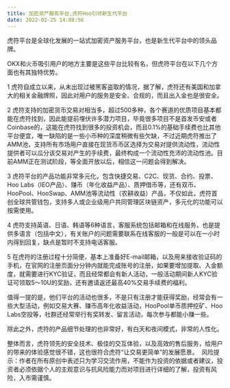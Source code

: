 ```yaml
---
title: 加密资产服务平台,虎符Hoo引领新生代平台
date: 2022-02-25 14:08:56
---
```

虎符平台是全球化发展的一站式加密资产服务平台，也是新生代平台中的领头品牌。

OKX和火币吸引用户的地方主要是这些平台比较有名，但虎符平台在以下几个方面也有其独特优势。

1 虎符自成立以来，从未出现过被黑客盗取的情况，据了解，虎符还有美国和加拿大的相关金融牌照，因此对用户的服务是安全、合规的，而且出入金也是很安全。

2 虎符支持的加密货币交易对相当多，超过500多种，各个赛道的优质项目基本都能在虎符找到，因此能提前埋伏许多潜力项目，毕竟很多项目不是首发币安或者Coinbase的，这能在虎符找到很多的投资机会，而且0.1%的基础手续费也比其他平台便宜，唯一缺陷的是一些小币种的深度稍微有些欠缺，不过近期虎符推出了AMM池，支持所有市场用户直接在现货币币区选择为交易对提供流动性，流动性提供者可以瓜分该交易对产生的手续费，最终构成一个流动性充沛的流动性池。目前AMM正在测试阶段，等全面开放以后，相信这一问题会得到解决。

3 虎符平台的产品功能非常多元化，包含快捷交易、C2C、现货、合约、投票、Hoo Labs（IEO产品）、赚币（年化收益产品）、质押借币等，还有双币、HooPool、HooSwap、AMM池等流动性（农耕收益）产品，不仅如此，虎符首创全球共管钱包，支持多人或企业级用户共同管理区块链资产，多元化的功能可以按需使用。

4 虎符支持英语、日语、韩语等6种语言，客服系统包括邮箱和在线服务，也是提供多语言（包括中文），有关账户的问题需要联系在线客服的一般是可以在一小时内得到回复，缺点是暂时不支持电话客服。

5 在虎符的注册过程十分简便，基本上准备好E-mail邮箱，以及用来接收验证码的手机，在官网的注册页面分分钟内就能完成账号的注册，如果要增加提取、入金额度，就需要进行KYC验证，而且经常都会有新人活动，一般活动期间新人KYC验证可领取5～10U的奖励，还有邀请返还最高40%交易手续费的福利。

值得一提的是，他们平台的活动也很多，不是只有注册才能获得奖励，经常会有一些大型活动，例如交易大赛、赚币高年化收益活动，HooPool单币质押挖矿、Hoo Labs空投等，社群还经常举行有奖转发、留言活动，每次参与都能小赚一些。

除此之外，虎符的产品细节处理的也非常好，有白天和夜间模式，非常的人性化。

整体而言，虎符领先的安全技术、极佳的交互体验，以及高效的售后服务，给用户的带来的体验感觉很不错，这也很符合虎符“让交易更简单”的发展愿景。
 风险提示：作者在所有原创中表述只为学习交流作用，不能作为投资的依据或者建议，投资者必须依据个人的主观意识与抗风险能力而对项目进行详细的了解，投资有风险，入市需谨慎。 